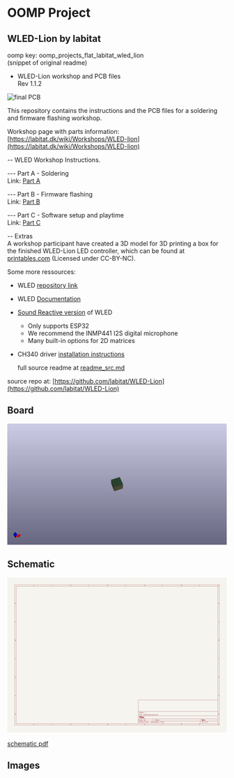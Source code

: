 # OOMP Project  
## WLED-Lion  by labitat  
  
oomp key: oomp_projects_flat_labitat_wled_lion  
(snippet of original readme)  
  
- WLED-Lion workshop and PCB files  
Rev 1.1.2  
  
![final PCB](instructions/assets/16_esp01_on_pcb.jpg)  
  
This repository contains the instructions and the PCB files for a soldering and firmware flashing workshop.  
  
Workshop page with parts information: [https://labitat.dk/wiki/Workshops/WLED-lion](https://labitat.dk/wiki/Workshops/WLED-lion)  
  
  
-- WLED Workshop Instructions.  
  
--- Part A - Soldering  
Link: [Part A](instructions/partA.md)  
  
--- Part B - Firmware flashing  
Link: [Part B](instructions/partB.md)  
  
--- Part C - Software setup and playtime  
Link: [Part C](instructions/partC.md)  
  
-- Extras  
A workshop participant have created a 3D model for 3D printing a box for the finished WLED-Lion LED controller, which can be found at [printables.com](https://www.printables.com/model/343865-wled-lion-box) (Licensed under CC-BY-NC).  
  
Some more ressources:  
- WLED [repository link](https://github.com/Aircoookie/WLED)  
- WLED [Documentation](https://kno.wled.ge/basics/tutorials/)  
- [Sound Reactive version](https://github.com/atuline/WLED) of WLED  
  - Only supports ESP32  
  - We recommend the INMP441 I2S digital microphone  
  - Many built-in options for 2D matrices  
- CH340 driver [installation instructions](https://github.com/DecaturMakers/CH340_drivers-Linux-Mac-Windows)  
  
  
  
  full source readme at [readme_src.md](readme_src.md)  
  
source repo at: [https://github.com/labitat/WLED-Lion](https://github.com/labitat/WLED-Lion)  
## Board  
  
[![working_3d.png](working_3d_600.png)](working_3d.png)  
## Schematic  
  
[![working_schematic.png](working_schematic_600.png)](working_schematic.png)  
  
[schematic pdf](working_schematic.pdf)  
## Images  

